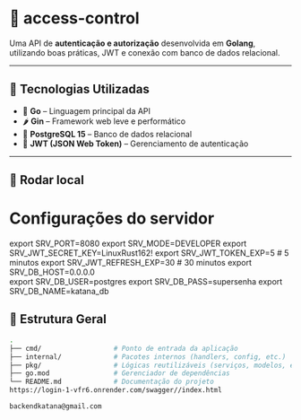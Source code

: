 # 🔐 access-control

Uma API de **autenticação e autorização** desenvolvida em **Golang**, utilizando boas práticas, JWT e conexão com banco de dados relacional.

---

## 🚀 Tecnologias Utilizadas

- 🐹 **Go** – Linguagem principal da API
- 🌶️ **Gin** – Framework web leve e performático
- 🐘 **PostgreSQL 15** – Banco de dados relacional
- 🔑 **JWT (JSON Web Token)** – Gerenciamento de autenticação

---
## 🚀 Rodar local 
# Configurações do servidor
export SRV_PORT=8080
export SRV_MODE=DEVELOPER
export SRV_JWT_SECRET_KEY=LinuxRust162!
export SRV_JWT_TOKEN_EXP=5          # 5 minutos
export SRV_JWT_REFRESH_EXP=30       # 30 minutos
export SRV_DB_HOST=0.0.0.0  
export SRV_DB_USER=postgres
export SRV_DB_PASS=supersenha
export SRV_DB_NAME=katana_db

  
## 📁 Estrutura Geral

```bash
.
├── cmd/                  # Ponto de entrada da aplicação
├── internal/             # Pacotes internos (handlers, config, etc.)
├── pkg/                  # Lógicas reutilizáveis (serviços, modelos, etc.)
├── go.mod                # Gerenciador de dependências
└── README.md             # Documentação do projeto
https://login-1-vfr6.onrender.com/swagger//index.html

backendkatana@gmail.com
